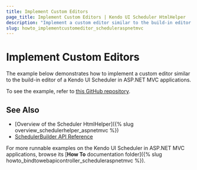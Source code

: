 ```yaml
---
title: Implement Custom Editors
page_title: Implement Custom Editors | Kendo UI Scheduler HtmlHelper
description: "Implement a custom editor similar to the build-in editor of a Kendo UI Scheduler in ASP.NET MVC applications."
slug: howto_implementcustomeditor_scheduleraspnetmvc
---
```


# Implement Custom Editors

The example below demonstrates how to implement a custom editor similar to the build-in editor of a Kendo UI Scheduler in ASP.NET MVC applications.

To see the example, refer to [this GitHub repository](https://github.com/telerik/ui-for-aspnet-mvc-examples/tree/master/scheduler/scheduler-custom-editor).

## See Also

* [Overview of the Scheduler HtmlHelper]({% slug overview_schedulerhelper_aspnetmvc %})
* [SchedulerBuilder API Reference](/api/aspnet-mvc/Kendo.Mvc.UI.Fluent/SchedulerBuilder)

For more runnable examples on the Kendo UI Scheduler in ASP.NET MVC applications, browse its [**How To** documentation folder]({% slug howto_bindtowebapicontroller_scheduleraspnetmvc %}).
